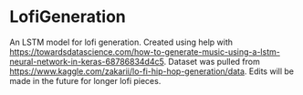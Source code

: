 # LofiGeneration
An LSTM model for lofi generation. Created using help with https://towardsdatascience.com/how-to-generate-music-using-a-lstm-neural-network-in-keras-68786834d4c5. Dataset was pulled from https://www.kaggle.com/zakarii/lo-fi-hip-hop-generation/data. Edits will be made in the future for longer lofi pieces.
